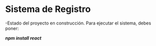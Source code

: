 <h1>Sistema de Registro</h1>
-Estado del proyecto en construcción.
Para ejecutar el sistema, debes poner:

***npm install react***
